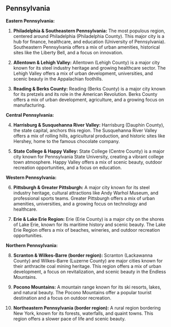 ## Pennsylvania

**Eastern Pennsylvania:**

1. **Philadelphia & Southeastern Pennsylvania:** The most populous region, centered around Philadelphia (Philadelphia County). This major city is a hub for finance, healthcare, and education (University of Pennsylvania). Southeastern Pennsylvania offers a mix of urban amenities, historical sites like the Liberty Bell, and a focus on innovation.

2. **Allentown & Lehigh Valley:** Allentown (Lehigh County) is a major city known for its steel industry heritage and growing healthcare sector. The Lehigh Valley offers a mix of urban development, universities, and scenic beauty in the Appalachian foothills.

3. **Reading & Berks County:** Reading (Berks County) is a major city known for its pretzels and its role in the American Revolution. Berks County offers a mix of urban development, agriculture, and a growing focus on manufacturing.

**Central Pennsylvania:**

4. **Harrisburg & Susquehanna River Valley:** Harrisburg (Dauphin County), the state capital, anchors this region. The Susquehanna River Valley offers a mix of rolling hills, agricultural production, and historic sites like Hershey, home to the famous chocolate company.

5. **State College & Happy Valley:** State College (Centre County) is a major city known for Pennsylvania State University, creating a vibrant college town atmosphere. Happy Valley offers a mix of scenic beauty, outdoor recreation opportunities, and a focus on education.

**Western Pennsylvania:**

6. **Pittsburgh & Greater Pittsburgh:** A major city known for its steel industry heritage, cultural attractions like Andy Warhol Museum, and professional sports teams. Greater Pittsburgh offers a mix of urban amenities, universities, and a growing focus on technology and healthcare.

7. **Erie & Lake Erie Region:** Erie (Erie County) is a major city on the shores of Lake Erie, known for its maritime history and scenic beauty. The Lake Erie Region offers a mix of beaches, wineries, and outdoor recreation opportunities.

**Northern Pennsylvania:**

8. **Scranton & Wilkes-Barre (border region):** Scranton (Lackawanna County) and Wilkes-Barre (Luzerne County) are major cities known for their anthracite coal mining heritage. This region offers a mix of urban development, a focus on revitalization, and scenic beauty in the Endless Mountains.

9. **Pocono Mountains:** A mountain range known for its ski resorts, lakes, and natural beauty. The Pocono Mountains offer a popular tourist destination and a focus on outdoor recreation.

10. **Northeastern Pennsylvania (border region):** A rural region bordering New York, known for its forests, waterfalls, and quaint towns. This region offers a slower pace of life and scenic beauty.
